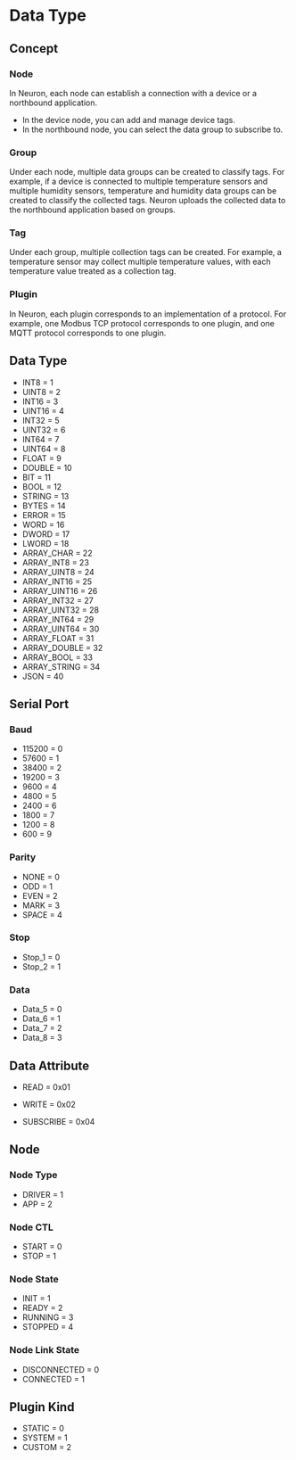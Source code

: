 # Data Type

## Concept

### Node

In Neuron, each node can establish a connection with a device or a northbound application.
* In the device node, you can add and manage device tags.
* In the northbound node, you can select the data group to subscribe to.

### Group

Under each node, multiple data groups can be created to classify tags. For example, if a device is connected to multiple temperature sensors and multiple humidity sensors, temperature and humidity data groups can be created to classify the collected tags. Neuron uploads the collected data to the northbound application based on groups.

### Tag

Under each group, multiple collection tags can be created. For example, a temperature sensor may collect multiple temperature values, with each temperature value treated as a collection tag.

### Plugin

In Neuron, each plugin corresponds to an implementation of a protocol. For example, one Modbus TCP protocol corresponds to one plugin, and one MQTT protocol corresponds to one plugin.

## Data Type

* INT8   = 1
* UINT8  = 2
* INT16  = 3
* UINT16 = 4
* INT32  = 5
* UINT32 = 6
* INT64  = 7
* UINT64 = 8
* FLOAT  = 9
* DOUBLE = 10
* BIT    = 11
* BOOL   = 12
* STRING = 13
* BYTES  = 14
* ERROR = 15
* WORD = 16
* DWORD = 17
* LWORD = 18
* ARRAY_CHAR = 22
* ARRAY_INT8    = 23  
* ARRAY_UINT8   = 24  
* ARRAY_INT16   = 25  
* ARRAY_UINT16  = 26  
* ARRAY_INT32   = 27  
* ARRAY_UINT32  = 28  
* ARRAY_INT64   = 29  
* ARRAY_UINT64  = 30  
* ARRAY_FLOAT   = 31  
* ARRAY_DOUBLE  = 32  
* ARRAY_BOOL    = 33  
* ARRAY_STRING  = 34  
* JSON        = 40 

## Serial Port

### Baud

* 115200 = 0
* 57600  = 1
* 38400  = 2
* 19200  = 3
* 9600   = 4
* 4800   = 5
* 2400   = 6
* 1800   = 7
* 1200   = 8
* 600    = 9

### Parity

* NONE   = 0
* ODD    = 1
* EVEN   = 2
* MARK   = 3
* SPACE  = 4

### Stop

* Stop_1 = 0
* Stop_2 = 1

### Data

* Data_5 = 0
* Data_6 = 1
* Data_7 = 2
* Data_8 = 3

## Data Attribute

* READ = 0x01

* WRITE = 0x02

* SUBSCRIBE = 0x04

## Node

### Node Type

* DRIVER = 1
* APP = 2

### Node CTL

* START = 0
* STOP = 1

### Node State

* INIT = 1
* READY = 2
* RUNNING = 3
* STOPPED = 4

### Node Link State

* DISCONNECTED = 0
* CONNECTED = 1

## Plugin Kind

* STATIC = 0
* SYSTEM = 1
* CUSTOM = 2
